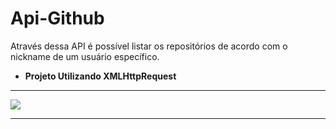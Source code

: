 # Api-Github

Através dessa API é possível listar os repositórios de acordo com o nickname de um usuário específico. 

* __Projeto Utilizando XMLHttpRequest__

<hr> 


<img src="https://i0.wp.com/www.globalemancipation.ngo/wp-content/uploads/2017/09/github-logo.png?fit=2000%2C665&ssl=1" />
<hr> 





